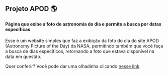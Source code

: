 ## Projeto APOD :earth_americas:
#### Página que exibe a foto de astronomia do dia e permite a busca por datas específicas 

Esse é um website simples que faz a exibição da foto do dia do site APOD (Astronomy Picture of the Day) da NASA, permitindo também que você faça a busca de dias específicos, retornando a foto que estava disponível na data em questão.

Quer conferir? Você pode dar uma olhadinha clicando [nesse link](https://apodapi.netlify.app/).

